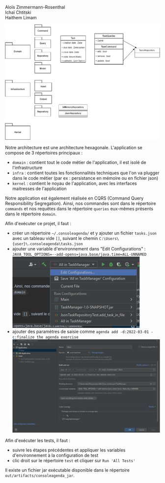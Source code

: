 Aloïs Zimmermann-Rosenthal\
Ichaï Chtitski\
Haithem Limam

![Schema de conception](images/schema.png)


Notre architecture est une architecture hexagonale. L'application se compose de 3 répertoires principaux : 
- `domain` : contient tout le code métier de l'application, il est isolé de l'infrastructure
- `infra` : contient toutes les fonctionnalités techniques que l'on va plugger dans le code métier 
(par ex : persistance en mémoire ou en fichier json)
- `kernel` : contient le noyau de l'application, avec les interfaces maitresses de l'application

Notre application est également réalisée en CQRS (Command Query Responsibility Segregation). Ainsi, nos commandes
sont dans le répertoire `commands` et nos requêtes dans le répertoire `queries` eux-mêmes présents dans le 
répertoire `domain`.

Afin d'exécuter ce projet, il faut :
- créer un répertoire `~/.consoleagenda/` et y ajouter un fichier `tasks.json` avec un tableau vide `[]`, suivant 
le chemin `C:\Users\{user}\.consoleagenda\tasks.json`
- ajouter une variable d'environnement dans "Edit Configurations" : 
`JAVA_TOOL_OPTIONS=--add-opens=java.base/java.time=ALL-UNNAMED`
  ![Schema de conception](images/edit-config.png)
- ajouter des paramètres de saisie comme `agenda add -d:2022-03-01 -c:finalize the agenda exercise`
![Schema de conception](images/params.png)

Afin d'exécuter les tests, il faut :
- suivre les étapes précédentes et appliquer les variables d'environnement à la configuration de test
- clic droit sur le répertoire `test` et cliquer sur `Run 'All Tests'`

Il existe un fichier jar exécutable disponible dans le répertoire `out/artifacts/consoleagenda_jar`.
